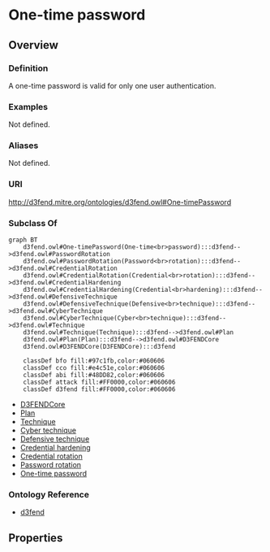 # One-time password

## Overview

### Definition
A one-time password is valid for only one user authentication.

### Examples
Not defined.

### Aliases
Not defined.

### URI
http://d3fend.mitre.org/ontologies/d3fend.owl#One-timePassword

### Subclass Of
```mermaid
graph BT
    d3fend.owl#One-timePassword(One-time<br>password):::d3fend-->d3fend.owl#PasswordRotation
    d3fend.owl#PasswordRotation(Password<br>rotation):::d3fend-->d3fend.owl#CredentialRotation
    d3fend.owl#CredentialRotation(Credential<br>rotation):::d3fend-->d3fend.owl#CredentialHardening
    d3fend.owl#CredentialHardening(Credential<br>hardening):::d3fend-->d3fend.owl#DefensiveTechnique
    d3fend.owl#DefensiveTechnique(Defensive<br>technique):::d3fend-->d3fend.owl#CyberTechnique
    d3fend.owl#CyberTechnique(Cyber<br>technique):::d3fend-->d3fend.owl#Technique
    d3fend.owl#Technique(Technique):::d3fend-->d3fend.owl#Plan
    d3fend.owl#Plan(Plan):::d3fend-->d3fend.owl#D3FENDCore
    d3fend.owl#D3FENDCore(D3FENDCore):::d3fend
    
    classDef bfo fill:#97c1fb,color:#060606
    classDef cco fill:#e4c51e,color:#060606
    classDef abi fill:#48DD82,color:#060606
    classDef attack fill:#FF0000,color:#060606
    classDef d3fend fill:#FF0000,color:#060606
```

- [D3FENDCore](/docs/ontology/reference/model/D3FENDCore/D3FENDCore.md)
- [Plan](/docs/ontology/reference/model/D3FENDCore/Plan/Plan.md)
- [Technique](/docs/ontology/reference/model/D3FENDCore/Plan/Technique/Technique.md)
- [Cyber technique](/docs/ontology/reference/model/D3FENDCore/Plan/Technique/Cyber%20technique/Cyber%20technique.md)
- [Defensive technique](/docs/ontology/reference/model/D3FENDCore/Plan/Technique/Cyber%20technique/Defensive%20technique/Defensive%20technique.md)
- [Credential hardening](/docs/ontology/reference/model/D3FENDCore/Plan/Technique/Cyber%20technique/Defensive%20technique/Credential%20hardening/Credential%20hardening.md)
- [Credential rotation](/docs/ontology/reference/model/D3FENDCore/Plan/Technique/Cyber%20technique/Defensive%20technique/Credential%20hardening/Credential%20rotation/Credential%20rotation.md)
- [Password rotation](/docs/ontology/reference/model/D3FENDCore/Plan/Technique/Cyber%20technique/Defensive%20technique/Credential%20hardening/Credential%20rotation/Password%20rotation/Password%20rotation.md)
- [One-time password](/docs/ontology/reference/model/D3FENDCore/Plan/Technique/Cyber%20technique/Defensive%20technique/Credential%20hardening/Credential%20rotation/Password%20rotation/One-time%20password/One-time%20password.md)


### Ontology Reference
- [d3fend](http://d3fend.mitre.org/ontologies/d3fend.owl#)

## Properties
